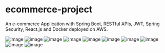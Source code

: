 # ecommerce-project
An e-commerce Application with Spring Boot, RESTful APIs, JWT, Spring Security, React.js and Docker deployed on AWS.

>
![image](https://github.com/user-attachments/assets/8351783e-5cf8-4243-999c-5e31c4b614e2)
![image](https://github.com/user-attachments/assets/361093ba-9377-4cf1-8bc4-7a2c9f94c00b)
![image](https://github.com/user-attachments/assets/3c8de6df-a4b5-4e1e-97f5-9e0384951631)
![image](https://github.com/user-attachments/assets/bdc64c03-d236-439a-b904-8c10bfa149dd)
![image](https://github.com/user-attachments/assets/59f093c6-23b5-4b3b-92b4-8a6ef5ee2395)
![image](https://github.com/user-attachments/assets/70fbb876-2e4f-43a5-9dfd-a385b6b8c722)
![image](https://github.com/user-attachments/assets/d4d852c6-3c69-46f9-abe5-d035f6e0b414)
![image](https://github.com/user-attachments/assets/85b2013e-7f4c-49d0-8592-c07764712d15)
![image](https://github.com/user-attachments/assets/bed1c9b3-b06c-408c-86b4-4036604b2ea9)
![image](https://github.com/user-attachments/assets/43d3bef0-804b-43e2-a81b-d7fe621ef351)












